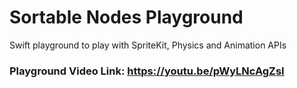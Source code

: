 # Sortable Nodes Playground
Swift playground to play with SpriteKit, Physics and Animation APIs

### Playground Video Link: https://youtu.be/pWyLNcAgZsI


 
